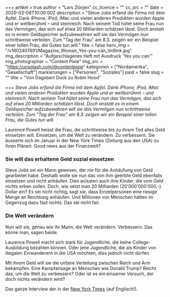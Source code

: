 +++
artikel = true
author = "Lars Ziörjen"
cc_licence = ""
cc_src = ""
date = 2020-03-08T10:00:00Z
description = "Steve Jobs erfand die Firma mit dem Apfel. Dank iPhone, iPod, iMac und vielen anderen Produkten wurden Apple und er weltberühmt – und steinreich. Nach seinem Tod hütet seine Frau nun das Vermögen, das sich auf etwa 20 Milliarden schätzen lässt. Doch anstatt es in einem Geldspeicher aufzubewahren will sie das Vermögen nun schrittweise verteilen. Zum \"Tag der Frau\" am 8.3. zeigen wir ein Beispiel einer tollen Frau, die Gutes tun will."
fdw = false
hero_img = "/v1602407691/Magazine_Woman_Yes-you-can_tm9lnk.jpg"
img_description = "Aufgeschlagenes Heft mit Ausdruck 'Yes you can'"
img_photographer = "Content Pixie"
img_src = "https://unsplash.com/@contentpixie"
kategorien = ["Nordamerika", "Gesellschaft"]
markierungen = ["Personen", "Soziales"]
paid = false
slug = ""
title = "Von Dagobert Duck zu Robin Hood"

+++
_Steve Jobs erfand die Firma mit dem Apfel. Dank iPhone, iPod, iMac und vielen anderen Produkten wurden Apple und er weltberühmt – und steinreich. Nach seinem Tod hütet seine Frau nun das Vermögen, das sich auf etwa 20 Milliarden schätzen lässt. Doch anstatt es in einem Geldspeicher aufzubewahren will sie das Vermögen nun schrittweise verteilen. Zum "Tag der Frau" am 8.3. zeigen wir ein Beispiel einer tollen Frau, die Gutes tun will._

Laurence Powell heisst die Frau, die schrittweise bis zu ihrem Tod alles Geld einsetzen will. Einsetzen, um die Welt zu verändern. Zu verbessern. Sie äusserte sich im Januar in der New York Times (Zeitung aus den USA) zu ihren Plänen. Good news aus der Finanzwelt?

### **Sie will das erhaltene Geld sozial einsetzen**

Steve Jobs sei ein Mann gewesen, der nie für die Anhäufung von Geld gearbeitet habe. Deshalb wolle sie nun das von ihm geerbte Geld ebenfalls einsetzen und nicht anhäufen. Dies wüssten auch ihre Kinder, die vom Geld nichts erben sollen. Doch, wie setzt man 20 Milliarden (20'000'000'000.-) Dollar ein? Es sei nicht richtig, sagt sie, dass Einzelpersonen eine riesige Menge an Reichtung anhäufen. Und Millionen von Menschen hätten im Gegenzug dazu fast nichts. Das sei nicht fair.

### **Die Welt verändern**

Nun will sie, genau wie ihr Mann, die Welt verändern. Verbessern. Das könne man, sagen beide.

Laurence Powell macht sich stark für Jugendliche, die keine College-Ausbildung bezahlen können. Oder jene Jugendliche, die als Kinder von illegalen Einwanderern in die USA möchten, dies jedoch nicht dürfen.

Mit ihrem Geld will sie die unfaire Verteilung zwischen Reich und Arm bekämpfen. Eine Kampfansage an Menschen wie Donald Trump? Reicht das, um die Welt zu verbessern? Oder ist es ein einsamer Versuch, der doch nichts verändern wird?

  
Das ganze Interview der in der [New York Times](https://www.nytimes.com/2020/02/27/business/laurene-powell-jobs-corner-office.html) (auf Englisch!).